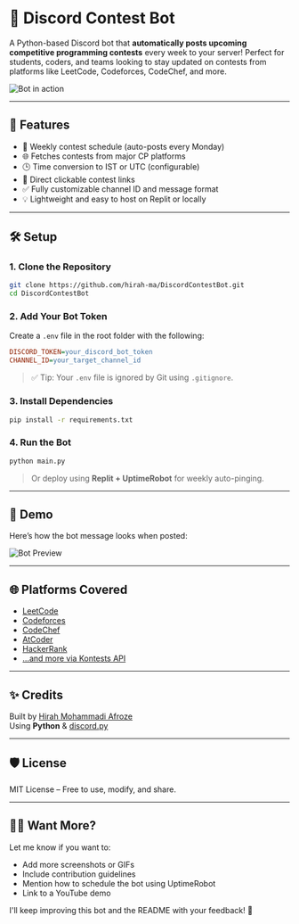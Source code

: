 
# 🤖 Discord Contest Bot

A Python-based Discord bot that **automatically posts upcoming competitive programming contests** every week to your server! Perfect for students, coders, and teams looking to stay updated on contests from platforms like LeetCode, Codeforces, CodeChef, and more.

![Bot in action](images/i1/demo.png)

---

## 🚀 Features

- 📅 Weekly contest schedule (auto-posts every Monday)
- 🌐 Fetches contests from major CP platforms
- 🕒 Time conversion to IST or UTC (configurable)
- 🔗 Direct clickable contest links
- ✅ Fully customizable channel ID and message format
- 💡 Lightweight and easy to host on Replit or locally

---

## 🛠️ Setup

### 1. Clone the Repository

```bash
git clone https://github.com/hirah-ma/DiscordContestBot.git
cd DiscordContestBot
```

### 2. Add Your Bot Token

Create a `.env` file in the root folder with the following:

```ini
DISCORD_TOKEN=your_discord_bot_token
CHANNEL_ID=your_target_channel_id
```

> ✅ Tip: Your `.env` file is ignored by Git using `.gitignore`.

### 3. Install Dependencies

```bash
pip install -r requirements.txt
```

### 4. Run the Bot

```bash
python main.py
```

> Or deploy using **Replit + UptimeRobot** for weekly auto-pinging.

---

## 📸 Demo

Here’s how the bot message looks when posted:

![Bot Preview](images/i1/demo.png)

---

## 🌐 Platforms Covered

- [LeetCode](https://leetcode.com/contest/)
- [Codeforces](https://codeforces.com/)
- [CodeChef](https://www.codechef.com/)
- [AtCoder](https://atcoder.jp/)
- [HackerRank](https://www.hackerrank.com/contests)
- [...and more via Kontests API](https://kontests.net)

---

## ✨ Credits

Built by [Hirah Mohammadi Afroze](https://github.com/hirah-ma)  
Using **Python** & [discord.py](https://discordpy.readthedocs.io)

---

## 🛡️ License

MIT License – Free to use, modify, and share.

---

## 🙋‍♀️ Want More?

Let me know if you want to:

- Add more screenshots or GIFs
- Include contribution guidelines
- Mention how to schedule the bot using UptimeRobot
- Link to a YouTube demo

I'll keep improving this bot and the README with your feedback! 💬
